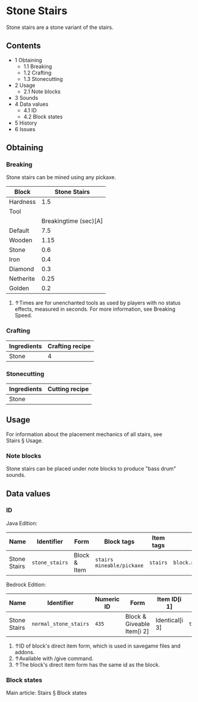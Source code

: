 # Stone Stairs
Stone stairs are a stone variant of the stairs.

## Contents
- 1 Obtaining
	- 1.1 Breaking
	- 1.2 Crafting
	- 1.3 Stonecutting
- 2 Usage
	- 2.1 Note blocks
- 3 Sounds
- 4 Data values
	- 4.1 ID
	- 4.2 Block states
- 5 History
- 6 Issues

## Obtaining
### Breaking
Stone stairs can be mined using any pickaxe.

| Block     | Stone Stairs          |
|-----------|-----------------------|
| Hardness  | 1.5                   |
| Tool      |                       |
|           | Breakingtime (sec)[A] |
| Default   | 7.5                   |
| Wooden    | 1.15                  |
| Stone     | 0.6                   |
| Iron      | 0.4                   |
| Diamond   | 0.3                   |
| Netherite | 0.25                  |
| Golden    | 0.2                   |

1. ↑Times are for unenchanted tools as used by players with no status effects, measured in seconds. For more information, see Breaking Speed.

### Crafting
| Ingredients | Crafting recipe |
|-------------|-----------------|
| Stone       | 4               |

### Stonecutting
| Ingredients | Cutting recipe |
|-------------|----------------|
| Stone       |                |

## Usage
For information about the placement mechanics of all stairs, see Stairs § Usage.

### Note blocks
Stone stairs can be placed under note blocks to produce "bass drum" sounds.

## Data values
### ID
Java Edition:

| Name         | Identifier     | Form         | Block tags                      | Item tags | Translation key                |
|--------------|----------------|--------------|---------------------------------|-----------|--------------------------------|
| Stone Stairs | `stone_stairs` | Block & Item | `stairs`<br/>`mineable/pickaxe` | `stairs`  | `block.minecraft.stone_stairs` |

Bedrock Edition:

| Name         | Identifier            | Numeric ID | Form                       | Item ID[i 1]   | Translation key                 |
|--------------|-----------------------|------------|----------------------------|----------------|---------------------------------|
| Stone Stairs | `normal_stone_stairs` | `435`      | Block & Giveable Item[i 2] | Identical[i 3] | `tile.normal_stone_stairs.name` |

1. ↑ID of block's direct item form, which is used in savegame files and addons.
2. ↑Available with /give command.
3. ↑The block's direct item form has the same id as the block.

### Block states
Main article: Stairs § Block states


